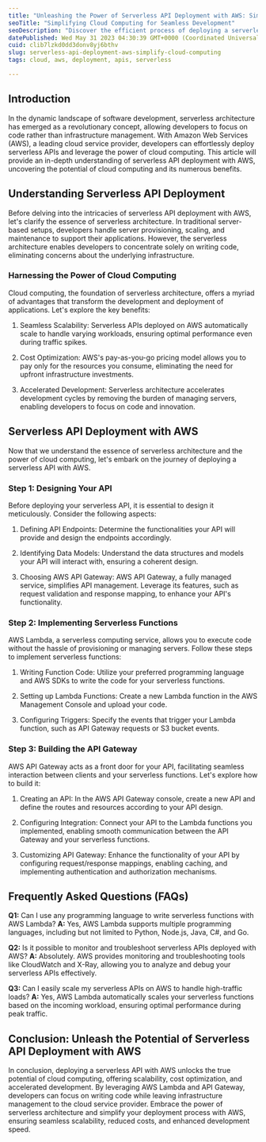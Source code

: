 ```yaml
---
title: "Unleashing the Power of Serverless API Deployment with AWS: Simplifying Cloud Computing"
seoTitle: "Simplifying Cloud Computing for Seamless Development"
seoDescription: "Discover the efficient process of deploying a serverless API using AWS. Explore the benefits of cloud computing, including scalability, and cost reduction."
datePublished: Wed May 31 2023 04:30:39 GMT+0000 (Coordinated Universal Time)
cuid: clib7lzkd0dd3donv8yj6bthv
slug: serverless-api-deployment-aws-simplify-cloud-computing
tags: cloud, aws, deployment, apis, serverless

---
```


## **Introduction**

In the dynamic landscape of software development, serverless architecture has emerged as a revolutionary concept, allowing developers to focus on code rather than infrastructure management. With Amazon Web Services (AWS), a leading cloud service provider, developers can effortlessly deploy serverless APIs and leverage the power of cloud computing. This article will provide an in-depth understanding of serverless API deployment with AWS, uncovering the potential of cloud computing and its numerous benefits.

## **Understanding Serverless API Deployment**

Before delving into the intricacies of serverless API deployment with AWS, let's clarify the essence of serverless architecture. In traditional server-based setups, developers handle server provisioning, scaling, and maintenance to support their applications. However, the serverless architecture enables developers to concentrate solely on writing code, eliminating concerns about the underlying infrastructure.

### **Harnessing the Power of Cloud Computing**

Cloud computing, the foundation of serverless architecture, offers a myriad of advantages that transform the development and deployment of applications. Let's explore the key benefits:

1. Seamless Scalability: Serverless APIs deployed on AWS automatically scale to handle varying workloads, ensuring optimal performance even during traffic spikes.
    
2. Cost Optimization: AWS's pay-as-you-go pricing model allows you to pay only for the resources you consume, eliminating the need for upfront infrastructure investments.
    
3. Accelerated Development: Serverless architecture accelerates development cycles by removing the burden of managing servers, enabling developers to focus on code and innovation.
    

## **Serverless API Deployment with AWS**

Now that we understand the essence of serverless architecture and the power of cloud computing, let's embark on the journey of deploying a serverless API with AWS.

### **Step 1: Designing Your API**

Before deploying your serverless API, it is essential to design it meticulously. Consider the following aspects:

1. Defining API Endpoints: Determine the functionalities your API will provide and design the endpoints accordingly.
    
2. Identifying Data Models: Understand the data structures and models your API will interact with, ensuring a coherent design.
    
3. Choosing AWS API Gateway: AWS API Gateway, a fully managed service, simplifies API management. Leverage its features, such as request validation and response mapping, to enhance your API's functionality.
    

### **Step 2: Implementing Serverless Functions**

AWS Lambda, a serverless computing service, allows you to execute code without the hassle of provisioning or managing servers. Follow these steps to implement serverless functions:

1. Writing Function Code: Utilize your preferred programming language and AWS SDKs to write the code for your serverless functions.
    
2. Setting up Lambda Functions: Create a new Lambda function in the AWS Management Console and upload your code.
    
3. Configuring Triggers: Specify the events that trigger your Lambda function, such as API Gateway requests or S3 bucket events.
    

### **Step 3: Building the API Gateway**

AWS API Gateway acts as a front door for your API, facilitating seamless interaction between clients and your serverless functions. Let's explore how to build it:

1. Creating an API: In the AWS API Gateway console, create a new API and define the routes and resources according to your API design.
    
2. Configuring Integration: Connect your API to the Lambda functions you implemented, enabling smooth communication between the API Gateway and your serverless functions.
    
3. Customizing API Gateway: Enhance the functionality of your API by configuring request/response mappings, enabling caching, and implementing authentication and authorization mechanisms.
    

## **Frequently Asked Questions (FAQs)**

**Q1:** Can I use any programming language to write serverless functions with AWS Lambda? **A:** Yes, AWS Lambda supports multiple programming languages, including but not limited to Python, Node.js, Java, C#, and Go.

**Q2:** Is it possible to monitor and troubleshoot serverless APIs deployed with AWS? **A:** Absolutely. AWS provides monitoring and troubleshooting tools like CloudWatch and X-Ray, allowing you to analyze and debug your serverless APIs effectively.

**Q3:** Can I easily scale my serverless APIs on AWS to handle high-traffic loads? **A:** Yes, AWS Lambda automatically scales your serverless functions based on the incoming workload, ensuring optimal performance during peak traffic.

## **Conclusion: Unleash the Potential of Serverless API Deployment with AWS**

In conclusion, deploying a serverless API with AWS unlocks the true potential of cloud computing, offering scalability, cost optimization, and accelerated development. By leveraging AWS Lambda and API Gateway, developers can focus on writing code while leaving infrastructure management to the cloud service provider. Embrace the power of serverless architecture and simplify your deployment process with AWS, ensuring seamless scalability, reduced costs, and enhanced development speed.